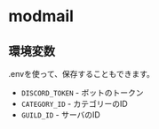 # modmail

## 環境変数
.envを使って、保存することもできます。
- `DISCORD_TOKEN` - ボットのトークン
- `CATEGORY_ID` - カテゴリーのID
- `GUILD_ID` - サーバのID
